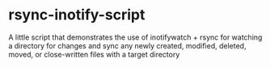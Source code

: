 # rsync-inotify-script
A little script that demonstrates the use of inotifywatch + rsync for watching a directory for changes and sync any newly created, modified, deleted, moved, or close-written  files with a target directory
